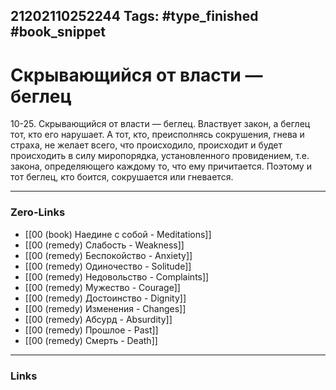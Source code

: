 21202110252244
Tags: #type_finished #book_snippet 
---
#  Скрывающийся от власти — беглец

 10-25. Скрывающийся от власти — беглец. Властвует закон, а беглец тот, кто его нарушает. А тот, кто, преисполнясь сокрушения, гнева и страха, не желает всего, что происходило, происходит и будет происходить в силу миропорядка, установленного провидением, т.е. закона, определяющего каждому то, что ему причитается. Поэтому и тот беглец, кто боится, сокрушается или гневается. 

---
### Zero-Links
 - [[00 (book) Наедине с собой - Meditations]]
 - [[00 (remedy) Слабость - Weakness]]
 - [[00 (remedy) Беспокойство - Anxiety]]
 - [[00 (remedy) Одиночество - Solitude]]
 - [[00 (remedy) Недовольство - Complaints]]
 - [[00 (remedy) Мужество - Courage]]
 - [[00 (remedy) Достоинство - Dignity]]
 - [[00 (remedy) Изменения - Changes]]
 - [[00 (remedy) Абсурд - Absurdity]]
 - [[00 (remedy) Прошлое - Past]]
 - [[00 (remedy) Смерть - Death]]
---
### Links
